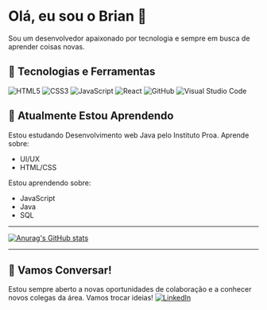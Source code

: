 



<!-- Seu Nome -->
# Olá, eu sou o Brian 👋

Sou um desenvolvedor apaixonado por tecnologia e sempre em busca de aprender coisas novas.

## 🔧 Tecnologias e Ferramentas

![HTML5](https://img.shields.io/badge/-HTML5-E34F26?style=flat&logo=html5&logoColor=white)
![CSS3](https://img.shields.io/badge/-CSS3-1572B6?style=flat&logo=css3)
![JavaScript](https://img.shields.io/badge/-JavaScript-F7DF1E?style=flat&logo=javascript&logoColor=white)
![React](https://img.shields.io/badge/-React-61DAFB?style=flat&logo=react&logoColor=white)
![GitHub](https://img.shields.io/badge/-GitHub-181717?style=flat&logo=github)
![Visual Studio Code](https://img.shields.io/badge/-VS%20Code-007ACC?style=flat&logo=visual-studio-code&logoColor=white)

## 🌱 Atualmente Estou Aprendendo

Estou estudando Desenvolvimento web Java pelo Instituto Proa.
Aprende sobre:
- UI/UX
- HTML/CSS

Estou aprendendo sobre:

- JavaScript
- Java
- SQL

---

  [![Anurag's GitHub stats](https://github-readme-stats.vercel.app/api?username=Brian3720)](https://github.com/anuraghazra/github-readme-stats)

---

## 💬 Vamos Conversar!

Estou sempre aberto a novas oportunidades de colaboração e a conhecer novos colegas da área. Vamos trocar ideias!
[![LinkedIn](https://img.shields.io/badge/-LinkedIn-0077B5?style=flat&logo=linkedin&logoColor=white)](https://www.linkedin.com/in/brian-lima-a013b81b7/)
